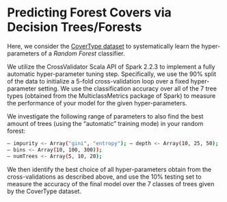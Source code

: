 # Predicting Forest Covers via Decision Trees/Forests

Here, we consider the [CoverType dataset](https://archive.ics.uci.edu/ml/machine-learning-databases/covtype/) 
to systematically learn the hyper-parameters of a *Random Forest* classifier. 

We utilize the CrossValidator Scala API of Spark 2.2.3 to implement a fully automatic hyper-parameter tuning step. Specifically,
we use the 90% split of the data to initialize a 5-fold cross-validation loop over a fixed hyper-parameter setting. We use the classification accuracy over all of the 7 tree types 
(obtained from the MulticlassMetrics package of Spark) to measure the performance of your model for the given hyper-parameters.

We investigate the following range of parameters to also find the best amount of trees (using the “automatic” training mode) in your random forest:
```bash
– impurity <- Array("gini", "entropy"); – depth <- Array(10, 25, 50);
– bins <- Array(10, 100, 300));
– numTrees <- Array(5, 10, 20);
```
We then identify the best choice of all hyper-parameters obtain from the cross-validations as described above, and use the 
10% testing set to measure the accuracy of the final model over the 7 classes of trees given by the CoverType dataset.
